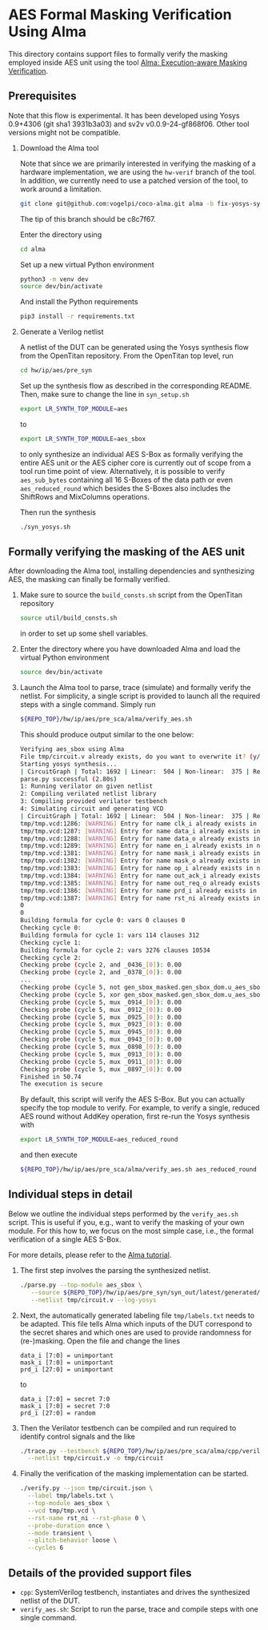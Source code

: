 # AES Formal Masking Verification Using Alma

This directory contains support files to formally verify the masking employed
inside AES unit using the tool [Alma:
Execution-aware Masking Verification](https://github.com/IAIK/coco-alma).

## Prerequisites

Note that this flow is experimental. It has been developed using Yosys 0.9+4306
(git sha1 3931b3a03) and sv2v v0.0.9-24-gf868f06. Other tool versions might not
be compatible.

1. Download the Alma tool

   Note that since we are primarily interested in verifying the masking of a
   hardware implementation, we are using the `hw-verif` branch of the tool. In
   addition, we currently need to use a patched version of the tool, to work
   around a limitation.
   ```sh
   git clone git@github.com:vogelpi/coco-alma.git alma -b fix-yosys-synth-template
   ```
   The tip of this branch should be c8c7f67.

   Enter the directory using
   ```sh
   cd alma
   ```
   Set up a new virtual Python environment
   ```sh
   python3 -m venv dev
   source dev/bin/activate
   ```
   And install the Python requirements
   ```sh
   pip3 install -r requirements.txt
   ```

1. Generate a Verilog netlist

   A netlist of the DUT can be generated using the Yosys synthesis flow from
   the OpenTitan repository. From the OpenTitan top level, run
   ```sh
   cd hw/ip/aes/pre_syn
   ```
   Set up the synthesis flow as described in the corresponding README. Then,
   make sure to change the line in `syn_setup.sh`
   ```sh
   export LR_SYNTH_TOP_MODULE=aes
   ```
   to
   ```sh
   export LR_SYNTH_TOP_MODULE=aes_sbox
   ```
   to only synthesize an individual AES S-Box as formally verifying the entire
   AES unit or the AES cipher core is currently out of scope from a tool run
   time point of view. Alternatively, it is possible to verify `aes_sub_bytes`
   containing all 16 S-Boxes of the data path or even `aes_reduced_round` which
   besides the S-Boxes also includes the ShiftRows and MixColumns operations.

   Then run the synthesis
   ```sh
   ./syn_yosys.sh
   ```

## Formally verifying the masking of the AES unit

After downloading the Alma tool, installing dependencies and synthesizing AES,
the masking can finally be formally verified.

1. Make sure to source the `build_consts.sh` script from the OpenTitan
   repository
   ```sh
   source util/build_consts.sh
   ```
   in order to set up some shell variables.

1. Enter the directory where you have downloaded Alma and load the virtual
   Python environment
   ```sh
   source dev/bin/activate
   ```

1. Launch the Alma tool to parse, trace (simulate) and formally verify the
   netlist. For simplicity, a single script is provided to launch all the
   required steps with a single command. Simply run
   ```sh
   ${REPO_TOP}/hw/ip/aes/pre_sca/alma/verify_aes.sh
   ```
   This should produce output similar to the one below:
   ```sh
   Verifying aes_sbox using Alma
   File tmp/circuit.v already exists, do you want to overwrite it? (y/n)  y
   Starting yosys synthesis...
   | CircuitGraph | Total: 1692 | Linear:  504 | Non-linear:  375 | Registers:  167 | Mux:  228 |
   parse.py successful (2.80s)
   1: Running verilator on given netlist
   2: Compiling verilated netlist library
   3: Compiling provided verilator testbench
   4: Simulating circuit and generating VCD
   | CircuitGraph | Total: 1692 | Linear:  504 | Non-linear:  375 | Registers:  167 | Mux:  228 |
   tmp/tmp.vcd:1286: [WARNING] Entry for name clk_i already exists in namemap (clk_i -> K,)
   tmp/tmp.vcd:1287: [WARNING] Entry for name data_i already exists in namemap (data_i -> L,)
   tmp/tmp.vcd:1288: [WARNING] Entry for name data_o already exists in namemap (data_o -> M,)
   tmp/tmp.vcd:1289: [WARNING] Entry for name en_i already exists in namemap (en_i -> N,)
   tmp/tmp.vcd:1381: [WARNING] Entry for name mask_i already exists in namemap (mask_i -> O,)
   tmp/tmp.vcd:1382: [WARNING] Entry for name mask_o already exists in namemap (mask_o -> P,)
   tmp/tmp.vcd:1383: [WARNING] Entry for name op_i already exists in namemap (op_i -> Q,)
   tmp/tmp.vcd:1384: [WARNING] Entry for name out_ack_i already exists in namemap (out_ack_i -> R,)
   tmp/tmp.vcd:1385: [WARNING] Entry for name out_req_o already exists in namemap (out_req_o -> S,)
   tmp/tmp.vcd:1386: [WARNING] Entry for name prd_i already exists in namemap (prd_i -> T,)
   tmp/tmp.vcd:1387: [WARNING] Entry for name rst_ni already exists in namemap (rst_ni -> U,)
   0
   0
   Building formula for cycle 0: vars 0 clauses 0
   Checking cycle 0:
   Building formula for cycle 1: vars 114 clauses 312
   Checking cycle 1:
   Building formula for cycle 2: vars 3276 clauses 10534
   Checking cycle 2:
   Checking probe (cycle 2, and _0436_[0]): 0.00
   Checking probe (cycle 2, and _0378_[0]): 0.00
   ...
   Checking probe (cycle 5, not gen_sbox_masked.gen_sbox_dom.u_aes_sbox.u_aes_dom_inverse_gf2p8.u_aes_dom_inverse_gf2p4.u_aes_dom_mul_gamma1_gamma0.u_prim_xilinx_buf_mul_abx_z0.out_o[2]): 0.00
   Checking probe (cycle 5, xor gen_sbox_masked.gen_sbox_dom.u_aes_sbox.u_aes_dom_inverse_gf2p8.u_aes_dom_inverse_gf2p4.u_aes_dom_mul_gamma1_gamma0.u_prim_xilinx_buf_mul_abx_z0.out_o[3]): 0.00
   Checking probe (cycle 5, mux _0914_[0]): 0.00
   Checking probe (cycle 5, mux _0912_[0]): 0.00
   Checking probe (cycle 5, mux _0925_[0]): 0.00
   Checking probe (cycle 5, mux _0923_[0]): 0.00
   Checking probe (cycle 5, mux _0945_[0]): 0.00
   Checking probe (cycle 5, mux _0943_[0]): 0.00
   Checking probe (cycle 5, mux _0898_[0]): 0.00
   Checking probe (cycle 5, mux _0913_[0]): 0.00
   Checking probe (cycle 5, mux _0911_[0]): 0.00
   Checking probe (cycle 5, mux _0897_[0]): 0.00
   Finished in 50.74
   The execution is secure
   ```
   By default, this script will verify the AES S-Box. But you can actually
   specify the top module to verify. For example, to verify a single, reduced
   AES round without AddKey operation, first re-run the Yosys synthesis with
   ```sh
   export LR_SYNTH_TOP_MODULE=aes_reduced_round
   ```
   and then execute
   ```sh
   ${REPO_TOP}/hw/ip/aes/pre_sca/alma/verify_aes.sh aes_reduced_round
   ```

## Individual steps in detail

Below we outline the individual steps performed by the `verify_aes.sh` script.
This is useful if you, e.g., want to verify the masking of your own module.
For this how to, we focus on the most simple case, i.e., the formal
verification of a single AES S-Box.

For more details, please refer to the [Alma tutorial](https://github.com/IAIK/coco-alma/tree/hw-verif#usage).

1. The first step involves the parsing the synthesized netlist.
   ```sh
   ./parse.py --top-module aes_sbox \
      --source ${REPO_TOP}/hw/ip/aes/pre_syn/syn_out/latest/generated/aes_sbox.alma.v \
      --netlist tmp/circuit.v --log-yosys
   ```

1. Next, the automatically generated labeling file `tmp/labels.txt` needs to be
   adapted. This file tells Alma which inputs of the DUT correspond to the
   secret shares and which ones are used to provide randomness for
   (re-)masking. Open the file and change the lines
   ```
   data_i [7:0] = unimportant
   mask_i [7:0] = unimportant
   prd_i [27:0] = unimportant
   ```
   to
   ```
   data_i [7:0] = secret 7:0
   mask_i [7:0] = secret 7:0
   prd_i [27:0] = random
   ```

1. Then the Verilator testbench can be compiled and run required to identify
   control signals and the like
   ```sh
   ./trace.py --testbench ${REPO_TOP}/hw/ip/aes/pre_sca/alma/cpp/verilator_tb_aes_sbox.cpp \
     --netlist tmp/circuit.v -o tmp/circuit
   ```

1. Finally the verification of the masking implementation can be started.

   ```sh
   ./verify.py --json tmp/circuit.json \
     --label tmp/labels.txt \
     --top-module aes_sbox \
     --vcd tmp/tmp.vcd \
     --rst-name rst_ni --rst-phase 0 \
     --probe-duration once \
     --mode transient \
     --glitch-behavior loose \
     --cycles 6
   ```

## Details of the provided support files

- `cpp`: SystemVerilog testbench, instantiates and drives the synthesized
  netlist of the DUT.
- `verify_aes.sh`: Script to run the parse, trace and compile steps with
  one single command.
